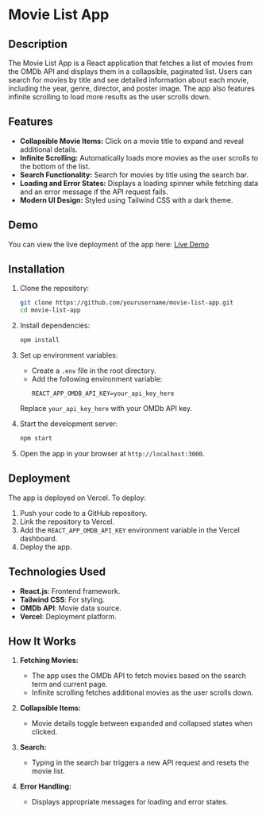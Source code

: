 # Movie List App

## Description
The Movie List App is a React application that fetches a list of movies from the OMDb API and displays them in a collapsible, paginated list. Users can search for movies by title and see detailed information about each movie, including the year, genre, director, and poster image. The app also features infinite scrolling to load more results as the user scrolls down.

## Features

- **Collapsible Movie Items:** Click on a movie title to expand and reveal additional details.
- **Infinite Scrolling:** Automatically loads more movies as the user scrolls to the bottom of the list.
- **Search Functionality:** Search for movies by title using the search bar.
- **Loading and Error States:** Displays a loading spinner while fetching data and an error message if the API request fails.
- **Modern UI Design:** Styled using Tailwind CSS with a dark theme.

## Demo
You can view the live deployment of the app here: [Live Demo](https://movie-list-snowy-rho.vercel.app/)

## Installation

1. Clone the repository:
   ```bash
   git clone https://github.com/yourusername/movie-list-app.git
   cd movie-list-app
   ```

2. Install dependencies:
   ```bash
   npm install
   ```

3. Set up environment variables:
   - Create a `.env` file in the root directory.
   - Add the following environment variable:
     ```plaintext
     REACT_APP_OMDB_API_KEY=your_api_key_here
     ```
   Replace `your_api_key_here` with your OMDb API key.

4. Start the development server:
   ```bash
   npm start
   ```

5. Open the app in your browser at `http://localhost:3000`.

## Deployment

The app is deployed on Vercel. To deploy:

1. Push your code to a GitHub repository.
2. Link the repository to Vercel.
3. Add the `REACT_APP_OMDB_API_KEY` environment variable in the Vercel dashboard.
4. Deploy the app.

## Technologies Used

- **React.js**: Frontend framework.
- **Tailwind CSS**: For styling.
- **OMDb API**: Movie data source.
- **Vercel**: Deployment platform.

## How It Works

1. **Fetching Movies:**
   - The app uses the OMDb API to fetch movies based on the search term and current page.
   - Infinite scrolling fetches additional movies as the user scrolls down.

2. **Collapsible Items:**
   - Movie details toggle between expanded and collapsed states when clicked.

3. **Search:**
   - Typing in the search bar triggers a new API request and resets the movie list.

4. **Error Handling:**
   - Displays appropriate messages for loading and error states.
